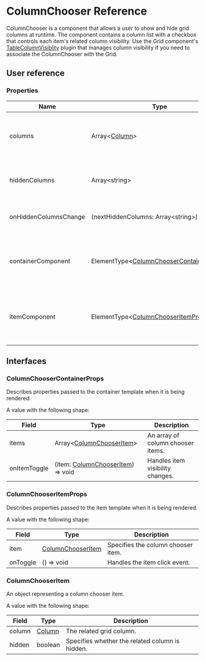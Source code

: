 # ColumnChooser Reference

ColumnChooser is a component that allows a user to show and hide grid columns at runtime. The component contains a column list with a checkbox that controls each item's related column visibility. Use the Grid component's [TableColumnVisiblity](table-column-visibility.md) plugin that manages column visibility if you need to associate the ColumnChooser with the Grid.

## User reference

### Properties

Name | Type | Default | Description
-----|------|---------|------------
columns | Array&lt;[Column](grid.md#column)&gt; | | Specifies for which row object fields columns are created.
hiddenColumns | Array&lt;string&gt; | [] | An array containing hidden columns' names.
onHiddenColumnsChange | (nextHiddenColumns: Array&lt;string&gt;) => void | | Handles column visibility changes.
containerComponent | ElementType&lt;[ColumnChooserContainerProps](#columnchoosercontainerprops)&gt; | | A component that renders the column chooser container.
itemComponent | ElementType&lt;[ColumnChooserItemProps](#columnchooseritemprops)&gt; | | A component that renders column chooser items.

## Interfaces

### ColumnChooserContainerProps

Describes properties passed to the container template when it is being rendered.

A value with the following shape:

Field | Type | Description
------|------|------------
items | Array&lt;[ColumnChooserItem](#columnchooseritem)&gt; | An array of column chooser items.
onItemToggle | (item: [ColumnChooserItem](#columnchooseritem)) => void | Handles item visibility changes.

### ColumnChooserItemProps

Describes properties passed to the item template when it is being rendered.

A value with the following shape:

Field | Type | Description
------|------|------------
item | [ColumnChooserItem](#columnchooseritem) | Specifies the column chooser item.
onToggle | () => void | Handles the item click event.

### ColumnChooserItem

An object representing a column chooser item.

A value with the following shape:

Field | Type | Description
------|------|------------
column | [Column](grid.md#column) | The related grid column.
hidden | boolean | Specifies whether the related column is hidden.
